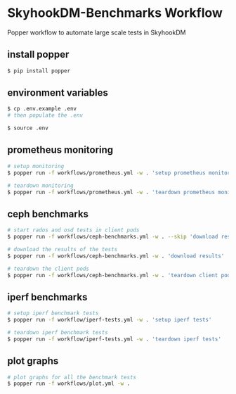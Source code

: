 # SkyhookDM-Benchmarks Workflow

Popper workflow to automate large scale tests in SkyhookDM

## install popper
```bash
$ pip install popper
```

## environment variables
```bash
$ cp .env.example .env 
# then populate the .env

$ source .env
```

## prometheus monitoring
```bash
# setup monitoring
$ popper run -f workflows/prometheus.yml -w . 'setup prometheus monitoring'

# teardown monitoring
$ popper run -f workflows/prometheus.yml -w . 'teardown prometheus monitoring'
```

## ceph benchmarks
```bash
# start rados and osd tests in client pods
$ popper run -f workflows/ceph-benchmarks.yml -w . --skip 'download results' --skip 'teardown client pods'

# download the results of the tests
$ popper run -f workflows/ceph-benchmarks.yml -w . 'download results'

# teardown the client pods
$ popper run -f workflows/ceph-benchmarks.yml -w . 'teardown client pods'
```

## iperf benchmarks
```bash
# setup iperf benchmark tests
$ popper run -f workflow/iperf-tests.yml -w . 'setup iperf tests'

# teardown iperf benchmark tests
$ popper run -f workflow/iperf-tests.yml -w . 'teardown iperf tests'
```

## plot graphs
```bash
# plot graphs for all the benchmark tests
$ popper run -f workflows/plot.yml -w .
```

